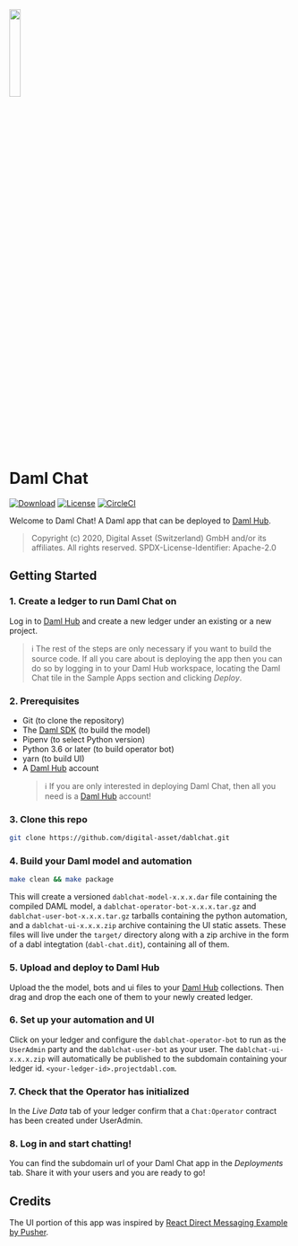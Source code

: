 <img src="./src/icons/chatface.svg" width="20%" height="auto">

# Daml Chat

[![Download](https://img.shields.io/github/release/digital-asset/dablchat.svg)](https://github.com/digital-asset/dablchat/releases/latest)
[![License](https://img.shields.io/badge/License-Apache%202.0-blue.svg)](./LICENSE)
[![CircleCI](https://circleci.com/gh/digital-asset/dablchat.svg?style=svg)](https://circleci.com/gh/digital-asset/dablchat)

Welcome to Daml Chat! A Daml app that can be deployed to [Daml Hub](https://hub.daml.com/).

> Copyright (c) 2020, Digital Asset (Switzerland) GmbH and/or its affiliates. All rights reserved. SPDX-License-Identifier: Apache-2.0

## Getting Started

### 1. Create a ledger to run Daml Chat on

Log in to [Daml Hub](https://hub.daml.com/) and create a new ledger under an existing or a new project.

> ℹ️ The rest of the steps are only necessary if you want to build the source code. If all you care about is deploying the app then you can do so by logging in to your Daml Hub workspace, locating the Daml Chat tile in the Sample Apps section and clicking _Deploy_.

### 2. Prerequisites

- Git (to clone the repository)
- The [Daml SDK](https://docs.daml.com/getting-started/installation.html) (to build the model)
- Pipenv (to select Python version)
- Python 3.6 or later (to build operator bot)
- yarn (to build UI)
- A [Daml Hub](https://hub.daml.com/) account
  > ℹ️ If you are only interested in deploying Daml Chat, then all you need is a [Daml Hub](https://hub.daml.com/) account!

### 3. Clone this repo

```bash
git clone https://github.com/digital-asset/dablchat.git
```

### 4. Build your Daml model and automation

```bash
make clean && make package
```

This will create a versioned `dablchat-model-x.x.x.dar` file containing the compiled DAML model, a `dablchat-operator-bot-x.x.x.tar.gz` and `dablchat-user-bot-x.x.x.tar.gz` tarballs containing the python automation, and a `dablchat-ui-x.x.x.zip` archive containing the UI static assets. These files will live under the `target/` directory along with a zip archive in the form of a dabl integtation (`dabl-chat.dit`), containing all of them.

### 5. Upload and deploy to Daml Hub

Upload the the model, bots and ui files to your [Daml Hub](https://hub.daml.com/) collections.
Then drag and drop the each one of them to your newly created ledger.

### 6. Set up your automation and UI

Click on your ledger and configure the `dablchat-operator-bot` to run as the `UserAdmin` party and the `dablchat-user-bot` as your user. The `dablchat-ui-x.x.x.zip` will automatically be published to the subdomain containing your ledger id. `<your-ledger-id>.projectdabl.com`.

### 7. Check that the Operator has initialized

In the _Live Data_ tab of your ledger confirm that a `Chat:Operator` contract has been created under UserAdmin.

### 8. Log in and start chatting!

You can find the subdomain url of your Daml Chat app in the _Deployments_ tab. Share it with your users and you are ready to go!

## Credits

The UI portion of this app was inspired by [React Direct Messaging Example by Pusher](https://pusher.com/tutorials/react-direct-messaging).

